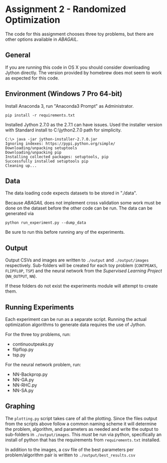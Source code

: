 
# Assignment 2 - Randomized Optimization

The code for this assignment chooses three toy problems, but there are other options available in _ABAGAIL_. 

## General

If you are running this code in OS X you should consider downloading Jython directly. The version provided by homebrew does mot seem to work as expected for this code.

## Environment (Windows 7 Pro 64-bit)

Install Anaconda 3, run "Anaconda3 Prompt" as Administrator.

```
pip install -r requirements.txt
```

Installed Jython 2.7.0 as the 2.7.1 can have issues. Used the installer version with Standard install to C:\jython2.7.0 path for simplicity.

```
C:\> java -jar jython-installer-2.7.0.jar
Ignoring indexes: https://pypi.python.org/simple/
Downloading/unpacking setuptools
Downloading/unpacking pip
Installing collected packages: setuptools, pip
Successfully installed setuptools pip
Cleaning up...
```

## Data

The data loading code expects datasets to be stored in "./data".

Because _ABAGAIL_ does not implement cross validation some work must be done on the dataset before the other code can
be run. The data can be generated via 

```
python run_experiment.py --dump_data
```
 
Be sure to run this before running any of the experiments.

## Output

Output CSVs and images are written to `./output` and `./output/images` respectively. Sub-folders will be created for
each toy problem (`CONTPEAKS`, `FLIPFLOP`, `TSP`) and the neural network from the _Supervised Learning Project_ (`NN_OUTPUT`, `NN`).

If these folders do not exist the experiments module will attempt to create them.

## Running Experiments

Each experiment can be run as a separate script. Running the actual optimization algorithms to generate data requires
the use of Jython.

For the three toy problems, run:
 - continuoutpeaks.py
 - flipflop.py
 - tsp.py

For the neural network problem, run:
 - NN-Backprop.py
 - NN-GA.py
 - NN-RHC.py
 - NN-SA.py

## Graphing

The `plotting.py` script takes care of all the plotting. Since the files output from the scripts above follow a common
naming scheme it will determine the problem, algorithm, and parameters as needed and write the output to sub-folders in
`./output/images`. This _must_ be run via python, specifically an install of python that has the requirements from
`requirements.txt` installed.

In addition to the images, a csv file of the best parameters per problem/algorithm pair is written to
`./output/best_results.csv`
